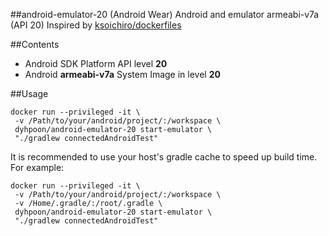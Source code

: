 ##android-emulator-20 (Android Wear)
Android and emulator armeabi-v7a (API 20)
Inspired by [ksoichiro/dockerfiles](https://github.com/ksoichiro/dockerfiles/tree/master/android-emulator)

##Contents
* Android SDK Platform API level **20**
* Android **armeabi-v7a** System Image in level **20**

##Usage
```
docker run --privileged -it \
 -v /Path/to/your/android/project/:/workspace \
 dyhpoon/android-emulator-20 start-emulator \
 "./gradlew connectedAndroidTest"
```

It is recommended to use your host's gradle cache to speed up build time. For example:

```
docker run --privileged -it \
 -v /Path/to/your/android/project/:/workspace \
 -v /Home/.gradle/:/root/.gradle \
 dyhpoon/android-emulator-20 start-emulator \
 "./gradlew connectedAndroidTest"
```
